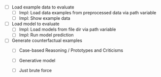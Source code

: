 - [ ] Load example data to evaluate
    - [ ] Impl: Load data examples from preprocessed data via path variable
    - [ ] Impl: Show example data 
- [ ] Load model to evaluate
    - [ ] Impl: Load models from file dir via path variable
    - [ ] Impl: Run model prediction 
- [ ] Generate counterfactual examples
    - [ ] Case-based Reasoning / Prototypes and Criticisms
    - [ ] Generative model
    - [ ] Just brute force 



